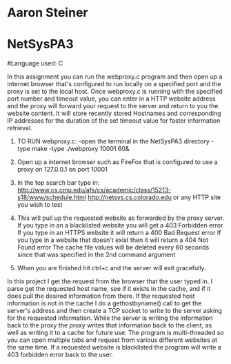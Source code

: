 # Aaron Steiner
# NetSysPA3
#Language used: C

In this assignment you can run the webproxy.c program and then open up a internet browser that's 
configured to run locally on a specified port and the proxy is set to the local host. Once webproxy.c is 
running with the specified port number and timeout value, you can enter in a HTTP website address and
the proxy will forward your request to the server and return to you the website content. It will store 
recently stored Hostnames and corresponding IP addresses for the duration of the set timeout value for
faster information retrieval.

1. TO RUN webproxy.c:
	-open the terminal in the NetSysPA3 directory
	-type make
	-type ./webproxy 10001 60&

2. Open up a internet browser such as FireFox that is configured to use a proxy on 127.0.0.1 on port 10001

3. In the top search bar type in:
	http://www.cs.cmu.edu/afs/cs/academic/class/15213-s18/www/schedule.html
	http://netsys.cs.colorado.edu
	or any HTTP site you wish to test

4. This will pull up the requested website as forwarded by the proxy server.
If you type in an a blacklisted website you will get a 403 Forbidden error
If you type in an HTTPS website it will return a 400 Bad Request error
If you type in a website that doesn't exist then it will return a 404 Not Found error
The cache file values will be deleted every 60 seconds since that was specified in the 2nd command argument


5. When you are finished hit ctrl+c and the server will exit gracefully.


In this project I get the request from the browser that the user typed in. I parse get the requested 
host name, see if it exists in the cache, and if it does pull the desired information from there. If the
requested host information is not in the cache I do a gethostbyname() call to get the server's address
and then create a TCP socket to write to the server asking for the requested information. While the server
is writing the information back to the proxy the proxy writes that information back to the client, as well
as writing it to a cache for future use. The program is multi-threaded so you can open multiple tabs and
request from various different websites at the same time. If a requested website is blacklisted the program
will write a 403 forbidden error back to the user. 
